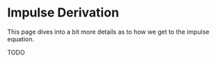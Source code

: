 # Impulse Derivation

This page dives into a bit more details as to how we get to the impulse equation.



TODO